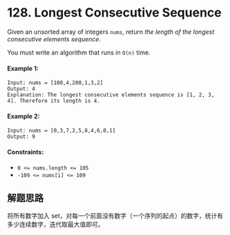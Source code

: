 # 128. Longest Consecutive Sequence

Given an unsorted array of integers `nums`, return *the length of the longest consecutive elements sequence*.

You must write an algorithm that runs in `O(n)` time.

#### Example 1:

```
Input: nums = [100,4,200,1,3,2]
Output: 4
Explanation: The longest consecutive elements sequence is [1, 2, 3, 4]. Therefore its length is 4.
```

#### Example 2:

```
Input: nums = [0,3,7,2,5,8,4,6,0,1]
Output: 9
``` 

#### Constraints:

+ `0 <= nums.length <= 105`
+ `-109 <= nums[i] <= 109`

## 解题思路

将所有数字加入 set，对每一个前面没有数字（一个序列的起点）的数字，统计有多少连续数字，迭代取最大值即可。
